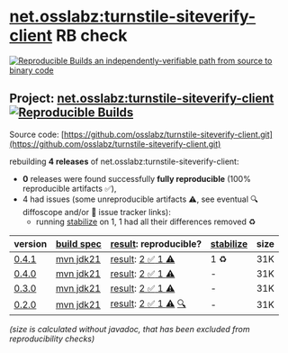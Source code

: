 [net.osslabz:turnstile-siteverify-client](https://central.sonatype.com/artifact/net.osslabz/turnstile-siteverify-client/versions) RB check
=======

[![Reproducible Builds](https://reproducible-builds.org/images/logos/rb.svg) an independently-verifiable path from source to binary code](https://reproducible-builds.org/)

## Project: [net.osslabz:turnstile-siteverify-client](https://central.sonatype.com/artifact/net.osslabz/turnstile-siteverify-client/versions) [![Reproducible Builds](https://img.shields.io/endpoint?url=https://raw.githubusercontent.com/jvm-repo-rebuild/reproducible-central/master/content/net/osslabz/turnstile-siteverify-client/badge.json)](https://github.com/jvm-repo-rebuild/reproducible-central/blob/master/content/net/osslabz/turnstile-siteverify-client/README.md)

Source code: [https://github.com/osslabz/turnstile-siteverify-client.git](https://github.com/osslabz/turnstile-siteverify-client.git)

rebuilding **4 releases** of net.osslabz:turnstile-siteverify-client:
- **0** releases were found successfully **fully reproducible** (100% reproducible artifacts :white_check_mark:),
- 4 had issues (some unreproducible artifacts :warning:, see eventual :mag: diffoscope and/or :memo: issue tracker links):
  - running [stabilize](doc/stabilize.md) on 1, 1 had all their differences removed :recycle:

| version | [build spec](/BUILDSPEC.md) | [result](https://reproducible-builds.org/docs/jvm/): reproducible? | [stabilize](https://github.com/google/oss-rebuild/blob/main/cmd/stabilize/README.md) | size |
| -- | --------- | ------ | ------ | -- |
| [0.4.1](https://central.sonatype.com/artifact/net.osslabz/turnstile-siteverify-client/0.4.1/pom) | [mvn jdk21](turnstile-siteverify-client-0.4.1.buildspec) | [result](turnstile-siteverify-client-0.4.1.buildinfo): [2 :white_check_mark:  1 :warning:](turnstile-siteverify-client-0.4.1.buildcompare) | 1 :recycle: | 31K |
| [0.4.0](https://central.sonatype.com/artifact/net.osslabz/turnstile-siteverify-client/0.4.0/pom) | [mvn jdk21](turnstile-siteverify-client-0.4.0.buildspec) | [result](turnstile-siteverify-client-0.4.0.buildinfo): [2 :white_check_mark:  1 :warning:](turnstile-siteverify-client-0.4.0.buildcompare) | - | 31K |
| [0.3.0](https://central.sonatype.com/artifact/net.osslabz/turnstile-siteverify-client/0.3.0/pom) | [mvn jdk21](turnstile-siteverify-client-0.3.0.buildspec) | [result](turnstile-siteverify-client-0.3.0.buildinfo): [2 :white_check_mark:  1 :warning:](turnstile-siteverify-client-0.3.0.buildcompare) | - | 31K |
| [0.2.0](https://central.sonatype.com/artifact/net.osslabz/turnstile-siteverify-client/0.2.0/pom) | [mvn jdk21](turnstile-siteverify-client-0.2.0.buildspec) | [result](turnstile-siteverify-client-0.2.0.buildinfo): [2 :white_check_mark:  1 :warning:](turnstile-siteverify-client-0.2.0.buildcompare) [:mag:](turnstile-siteverify-client-0.2.0.diffoscope) | - | 31K |

<i>(size is calculated without javadoc, that has been excluded from reproducibility checks)</i>

